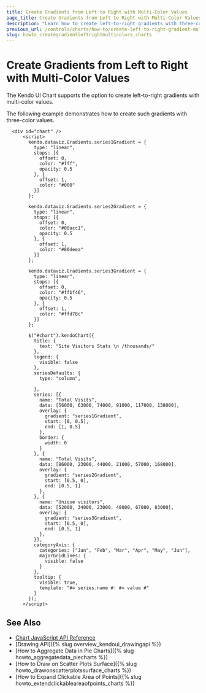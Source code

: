 ```yaml
---
title: Create Gradients from Left to Right with Multi-Color Values
page_title: Create Gradients from Left to Right with Multi-Color Values | Kendo UI Charts
description: "Learn how to create left-to-right gradients with three-color values in a Kendo UI Chart."
previous_url: /controls/charts/how-to/create-left-to-right-gradient-multi-color-values
slug: howto_creategradientleftrightmulticolors_charts
---
```


# Create Gradients from Left to Right with Multi-Color Values

The Kendo UI Chart supports the option to create left-to-right gradients with multi-color values.

The following example demonstrates how to create such gradients with three-color values.

```dojo
  <div id="chart" />
      <script>
        kendo.dataviz.Gradients.series1Gradient = {
          type: "linear",
          stops: [{
            offset: 0,
            color: "#fff",
            opacity: 0.5
          }, {
            offset: 1,
            color: "#000"
          }]
        };

        kendo.dataviz.Gradients.series2Gradient = {
          type: "linear",
          stops: [{
            offset: 0,
            color: "#00acc1",
            opacity: 0.5
          }, {
            offset: 1,
            color: "#80deea"
          }]
        };

        kendo.dataviz.Gradients.series3Gradient = {
          type: "linear",
          stops: [{
            offset: 0,
            color: "#ffbf46",
            opacity: 0.5
          }, {
            offset: 1,
            color: "#ffd78c"
          }]
        };

        $("#chart").kendoChart({
          title: {
            text: "Site Visitors Stats \n /thousands/"
          },
          legend: {
            visible: false
          },
          seriesDefaults: {
            type: "column",

          },
          series: [{
            name: "Total Visits",
            data: [56000, 63000, 74000, 91000, 117000, 138000],
            overlay: {
              gradient: "series1Gradient",
              start: [0, 0.5],
              end: [1, 0.5]
            },
            border: {
              width: 0
            }
          }, {
            name: "Total Visits",
            data: [86000, 23000, 44000, 21000, 57000, 168000],
            overlay: {
              gradient: "series2Gradient",
              start: [0.5, 0],
              end: [0.5, 1]
            },
          }, {
            name: "Unique visitors",
            data: [52000, 34000, 23000, 48000, 67000, 83000],
            overlay: {
              gradient: "series3Gradient",
              start: [0.5, 0],
              end: [0.5, 1]
            },
          }],         
          categoryAxis: {
            categories: ["Jan", "Feb", "Mar", "Apr", "May", "Jun"],
            majorGridLines: {
              visible: false
            }
          },
          tooltip: {
            visible: true,
            template: "#= series.name #: #= value #"
          }
        });
      </script>
```

## See Also

* [Chart JavaScript API Reference](/api/javascript/dataviz/ui/chart)
* [Drawing API]({% slug overview_kendoui_drawingapi %})
* [How to Aggregate Data in Pie Charts]({% slug howto_aggregatedata_piecharts %})
* [How to Draw on Scatter Plots Surface]({% slug howto_drawonscatterplotssurface_charts %})
* [How to Expand Clickable Area of Points]({% slug howto_extendclickableareaofpoints_charts %})
